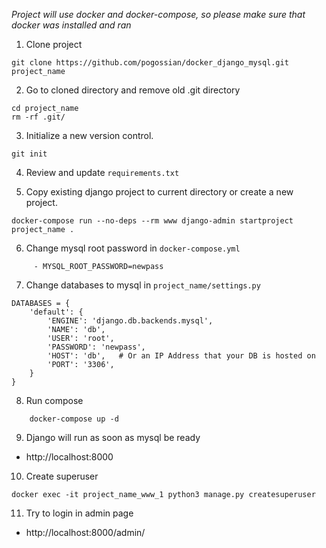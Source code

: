 *Project will use docker and docker-compose, so please make sure that docker was installed and ran*

1) Clone project 

```
git clone https://github.com/pogossian/docker_django_mysql.git project_name
```

2) Go to cloned directory and remove old .git directory

```
cd project_name
rm -rf .git/
```

3) Initialize a new version control.

```
git init
```

4) Review and update `requirements.txt`


5) Copy existing django project to current directory or create a new project.

```
docker-compose run --no-deps --rm www django-admin startproject project_name .
```

6) Change mysql root password in `docker-compose.yml`

```
     - MYSQL_ROOT_PASSWORD=newpass
```

7) Change databases to mysql in `project_name/settings.py`

```
DATABASES = {
    'default': {
        'ENGINE': 'django.db.backends.mysql',
        'NAME': 'db',
        'USER': 'root',
        'PASSWORD': 'newpass',
        'HOST': 'db',   # Or an IP Address that your DB is hosted on
        'PORT': '3306',
    }
}
```

8) Run compose 

```
    docker-compose up -d
```

9) Django will run as soon as mysql be ready
* http://localhost:8000


10) Create superuser

```
docker exec -it project_name_www_1 python3 manage.py createsuperuser
```

11) Try to login in admin page
* http://localhost:8000/admin/

